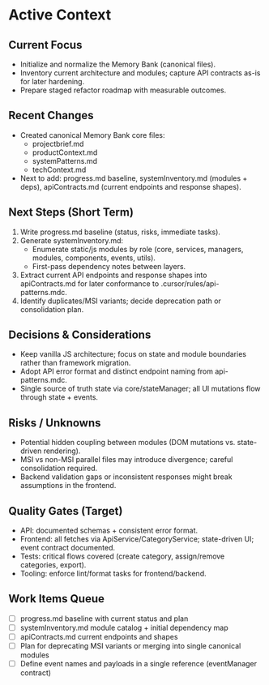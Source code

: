 # Active Context

## Current Focus

- Initialize and normalize the Memory Bank (canonical files).
- Inventory current architecture and modules; capture API contracts as-is for later hardening.
- Prepare staged refactor roadmap with measurable outcomes.

## Recent Changes

- Created canonical Memory Bank core files:
  - projectbrief.md
  - productContext.md
  - systemPatterns.md
  - techContext.md
- Next to add: progress.md baseline, systemInventory.md (modules + deps), apiContracts.md (current endpoints and response shapes).

## Next Steps (Short Term)

1. Write progress.md baseline (status, risks, immediate tasks).
2. Generate systemInventory.md:
   - Enumerate static/js modules by role (core, services, managers, modules, components, events, utils).
   - First-pass dependency notes between layers.
3. Extract current API endpoints and response shapes into apiContracts.md for later conformance to .cursor/rules/api-patterns.mdc.
4. Identify duplicates/MSI variants; decide deprecation path or consolidation plan.

## Decisions & Considerations

- Keep vanilla JS architecture; focus on state and module boundaries rather than framework migration.
- Adopt API error format and distinct endpoint naming from api-patterns.mdc.
- Single source of truth state via core/stateManager; all UI mutations flow through state + events.

## Risks / Unknowns

- Potential hidden coupling between modules (DOM mutations vs. state-driven rendering).
- MSI vs non-MSI parallel files may introduce divergence; careful consolidation required.
- Backend validation gaps or inconsistent responses might break assumptions in the frontend.

## Quality Gates (Target)

- API: documented schemas + consistent error format.
- Frontend: all fetches via ApiService/CategoryService; state-driven UI; event contract documented.
- Tests: critical flows covered (create category, assign/remove categories, export).
- Tooling: enforce lint/format tasks for frontend/backend.

## Work Items Queue

- [ ] progress.md baseline with current status and plan
- [ ] systemInventory.md module catalog + initial dependency map
- [ ] apiContracts.md current endpoints and shapes
- [ ] Plan for deprecating MSI variants or merging into single canonical modules
- [ ] Define event names and payloads in a single reference (eventManager contract)
